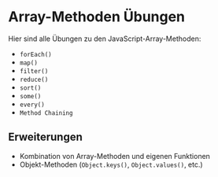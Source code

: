 # Array-Methoden Übungen

Hier sind alle Übungen zu den JavaScript-Array-Methoden:

- `forEach()`
- `map()`
- `filter()`
- `reduce()`
- `sort()`
- `some()`
- `every()`
- `Method Chaining`

## Erweiterungen

- Kombination von Array-Methoden und eigenen Funktionen
- Objekt-Methoden (`Object.keys()`, `Object.values()`, etc.)
